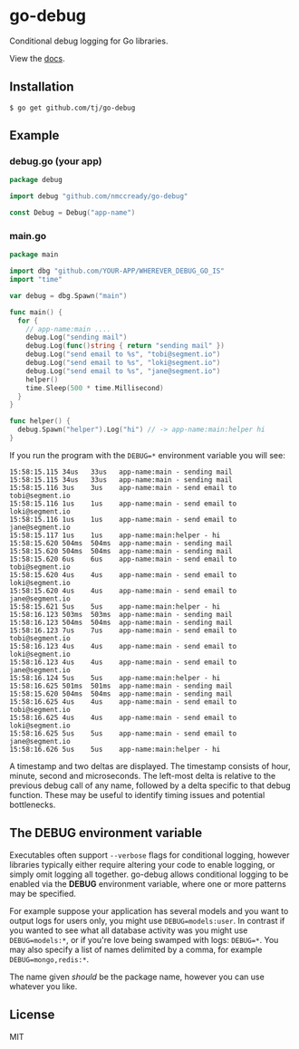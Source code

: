 # go-debug

Conditional debug logging for Go libraries.

View the [docs](http://godoc.org/github.com/tj/go-debug).

## Installation

```
$ go get github.com/tj/go-debug
```

## Example

### debug.go (your app)

```go
package debug

import debug "github.com/nmccready/go-debug"

const Debug = Debug("app-name")
```

### main.go

```go
package main

import dbg "github.com/YOUR-APP/WHEREVER_DEBUG_GO_IS"
import "time"

var debug = dbg.Spawn("main")

func main() {
  for {
    // app-name:main ....
    debug.Log("sending mail")
    debug.Log(func()string { return "sending mail" })
    debug.Log("send email to %s", "tobi@segment.io")
    debug.Log("send email to %s", "loki@segment.io")
    debug.Log("send email to %s", "jane@segment.io")
    helper()
    time.Sleep(500 * time.Millisecond)
  }
}

func helper() {
  debug.Spawn("helper").Log("hi") // -> app-name:main:helper hi
}
```

If you run the program with the `DEBUG=*` environment variable you will see:

```
15:58:15.115 34us   33us   app-name:main - sending mail
15:58:15.115 34us   33us   app-name:main - sending mail
15:58:15.116 3us    3us    app-name:main - send email to tobi@segment.io
15:58:15.116 1us    1us    app-name:main - send email to loki@segment.io
15:58:15.116 1us    1us    app-name:main - send email to jane@segment.io
15:58:15.117 1us    1us    app-name:main:helper - hi
15:58:15.620 504ms  504ms  app-name:main - sending mail
15:58:15.620 504ms  504ms  app-name:main - sending mail
15:58:15.620 6us    6us    app-name:main - send email to tobi@segment.io
15:58:15.620 4us    4us    app-name:main - send email to loki@segment.io
15:58:15.620 4us    4us    app-name:main - send email to jane@segment.io
15:58:15.621 5us    5us    app-name:main:helper - hi
15:58:16.123 503ms  503ms  app-name:main - sending mail
15:58:16.123 504ms  504ms  app-name:main - sending mail
15:58:16.123 7us    7us    app-name:main - send email to tobi@segment.io
15:58:16.123 4us    4us    app-name:main - send email to loki@segment.io
15:58:16.123 4us    4us    app-name:main - send email to jane@segment.io
15:58:16.124 5us    5us    app-name:main:helper - hi
15:58:16.625 501ms  501ms  app-name:main - sending mail
15:58:15.620 504ms  504ms  app-name:main - sending mail
15:58:16.625 4us    4us    app-name:main - send email to tobi@segment.io
15:58:16.625 4us    4us    app-name:main - send email to loki@segment.io
15:58:16.625 5us    5us    app-name:main - send email to jane@segment.io
15:58:16.626 5us    5us    app-name:main:helper - hi
```

A timestamp and two deltas are displayed. The timestamp consists of hour, minute, second and microseconds. The left-most delta is relative to the previous debug call of any name, followed by a delta specific to that debug function. These may be useful to identify timing issues and potential bottlenecks.

## The DEBUG environment variable

Executables often support `--verbose` flags for conditional logging, however
libraries typically either require altering your code to enable logging,
or simply omit logging all together. go-debug allows conditional logging
to be enabled via the **DEBUG** environment variable, where one or more
patterns may be specified.

For example suppose your application has several models and you want
to output logs for users only, you might use `DEBUG=models:user`. In contrast
if you wanted to see what all database activity was you might use `DEBUG=models:*`,
or if you're love being swamped with logs: `DEBUG=*`. You may also specify a list of names delimited by a comma, for example `DEBUG=mongo,redis:*`.

The name given _should_ be the package name, however you can use whatever you like.

## License

MIT
